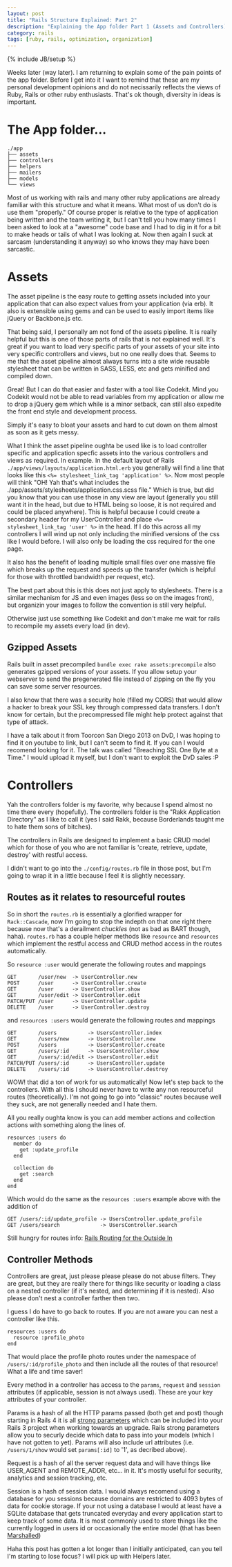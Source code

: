 ```yaml
---
layout: post
title: "Rails Structure Explained: Part 2"
description: "Explaining the App folder Part 1 (Assets and Controllers)"
category: rails
tags: [ruby, rails, optimization, organization]
---
```

{% include JB/setup %}

Weeks later (way later). I am returning to explain some of the pain points of the app folder. Before I get into it I want to remind that these are my personal development opinions and do not necissarily reflects the views of Ruby, Rails or other ruby enthusiasts. That's ok though, diversity in ideas is important.

# The App folder...

    ./app
    ├── assets
    ├── controllers
    ├── helpers
    ├── mailers
    ├── models
    └── views

Most of us working with rails and many other ruby applications are already familiar with this structure and what it means. What most of us don't do is use them "properly." Of course proper is relative to the type of application being written and the team writing it, but I can't tell you how many times I been asked to look at a "awesome" code base and I had to dig in it for a bit to make heads or tails of what I was looking at. Now then again I suck at sarcasm (understanding it anyway) so who knows they may have been sarcastic.

# Assets

The asset pipeline is the easy route to getting assets included into your application that can also expect values from your application (via erb). It also is extensible using gems and can be used to easily import items like jQuery or Backbone.js etc.

That being said, I personally am not fond of the assets pipeline. It is really helpful but this is one of those parts of rails that is not explained well. It's great if you want to load very specific parts of your assets of your site into very specific controllers and views, but no one really does that. Seems to me that the asset pipeline almost always turns into a site wide reusable stylesheet that can be written in SASS, LESS, etc and gets minified and compiled down.

Great! But I can do that easier and faster with a tool like Codekit. Mind you Codekit would not be able to read variables from my application or allow me to drop a jQuery gem which while is a minor setback, can still also expedite the front end style and development process.

Simply it's easy to bloat your assets and hard to cut down on them almost as soon as it gets messy.

What I think the asset pipeline oughta be used like is to load controller specific and application specfic assets into the various controllers and views as required. In example. In the default layout of Rails `./app/views/layouts/application.html.erb` you generally will find a line that looks like this `<%= stylesheet_link_tag 'application' %>`. Now most people will think "OH! Yah that's what includes the ./app/assets/stylesheets/application.css.scss file." Which is true, but did you know that you can use those in any view are layout (generally you still want it in the head, but due to HTML being so loose, it is not required and could be placed anywhere). This is helpful because I could create a secondary header for my UserController and place `<%= stylesheet_link_tag 'user' %>` in the head. If I do this across all my controllers I will wind up not only including the minified versions of the css like I would before. I will also only be loading the css required for the one page.

It also has the benefit of loading multiple small files over one massive file which breaks up the request and speeds up the transfer (which is helpful for those with throttled bandwidth per request, etc).

The best part about this is this does not just apply to stylesheets. There is a similar mechanism for JS and even images (less so on the images front), but organizin your images to follow the convention is still very helpful.

Otherwise just use something like Codekit and don't make me wait for rails to recompile my assets every load (in dev).

## Gzipped Assets

Rails built in asset precompiled `bundle exec rake assets:precompile` also generates gzipped versions of your assets. If you allow setup your webserver to send the pregenerated file instead of zipping on the fly you can save some server resources.

I also know that there was a security hole (filled my CORS) that would allow a hacker to break your SSL key through compressed data transfers. I don't know for certain, but the precompressed file might help protect against that type of attack.

I have a talk about it from Toorcon San Diego 2013 on DvD, I was hoping to find it on youtube to link, but I can't seem to find it. If you can I would recomend looking for it. The talk was called "Breaching SSL One Byte at a Time." I would upload it myself, but I don't want to exploit the DvD sales :P

# Controllers

Yah the controllers folder is my favorite, why because I spend almost no time there every (hopefully). The controllers folder is the "Rakk Application Directory" as I like to call it (yes I said Rakk, because Borderlands taught me to hate them sons of bitches).

The controllers in Rails are designed to implement a basic CRUD model which for those of you who are not familiar is 'create, retrieve, update, destroy' with restful access.

I didn't want to go into the `./config/routes.rb` file in those post, but I'm going to wrap it in a little because I feel it is slightly necessary.

## Routes as it relates to resourceful routes

So in short the `routes.rb` is essentially a glorified wrapper for `Rack::Cascade`, now I'm going to stop the indepth on that one right there because now that's a derailment *chuckles* (not as bad as BART though, haha). `routes.rb` has a couple helper methods like `resource` and `resources` which implement the restful access and CRUD method access in the routes automatically.

So `resource :user` would generate the following routes and mappings

    GET       /user/new  -> UserController.new
    POST      /user      -> UserController.create
    GET       /user      -> UserController.show
    GET       /user/edit -> UserController.edit
    PATCH/PUT /user      -> UserController.update
    DELETE    /user      -> UserController.destroy

and `resources :users` would generate the following routes and mappings

    GET       /users          -> UsersController.index
    GET       /users/new      -> UsersController.new
    POST      /users          -> UsersController.create
    GET       /users/:id      -> UsersController.show
    GET       /users/:id/edit -> UsersController.edit
    PATCH/PUT /users/:id      -> UsersController.update
    DELETE    /users/:id      -> UsersController.destroy

WOW! that did a ton of work for us automatically! Now let's step back to the controllers. With all this I should never have to write any non resourceful routes (theoretically). I'm not going to go into "classic" routes because well they suck, are not generally needed and I hate them.

All you really oughta know is you can add member actions and collection actions with something along the lines of.

    resources :users do
      member do
        get :update_profile
      end

      collection do
        get :search
      end
    end

Which would do the same as the `resources :users` example above with the addition of

    GET /users/:id/update_profile -> UsersController.update_profile
    GET /users/search             -> UsersController.search

Still hungry for routes info: [Rails Routing for the Outside In](http://guides.rubyonrails.org/routing.html)

## Controller Methods

Controllers are great, just please please please do not abuse filters. They are great, but they are really there for things like security or loading a class on a nested controller (if it's nested, and determining if it is nested). Also please don't nest a controller farther then two.

I guess I do have to go back to routes. If you are not aware you can nest a controller like this.

    resources :users do
      resource :profile_photo
    end

That would place the profile photo routes under the namespace of `/users/:id/profile_photo` and then include all the routes of that resource! What a life and time saver!

Every method in a controller has access to the `params`, `request` and `session` attributes (if applicable, session is not always used). These are your key attributes of your controller.

Params is a hash of all the HTTP params passed (both get and post) though starting in Rails 4 it is all [strong parameters](https://github.com/rails/strong_parameters) which can be included into your Rails 3 project when working towards an upgrade. Rails strong parameters allow you to securly decide which data to pass into your models (which I have not gotten to yet). Params will also include url attributes (i.e. `/users/1/show` would set `params[:id]` to '1', as decribed above).

Request is a hash of all the server request data and will have things like USER_AGENT and REMOTE_ADDR, etc... in it. It's mostly useful for security, analytics and session tracking, etc.

Session is a hash of session data. I would always recomend using a database for you sessions because domains are restricted to 4093 bytes of data for cookie storage. If your not using a database I would at least have a SQLite database that gets truncated everyday and every application start to keep track of some data. It is most commonly used to store things like the currently logged in users id or occasionally the entire model (that has been [Marshalled](http://www.ruby-doc.org/core-2.0.0/Marshal.html))

Haha this post has gotten a lot longer than I initially anticipated, can you tell I'm starting to lose focus? I will pick up with Helpers later.
